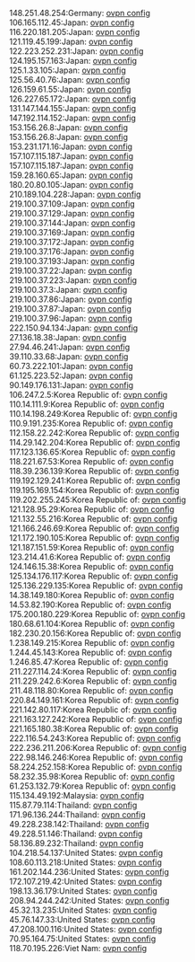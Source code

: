 148.251.48.254:Germany: [ovpn config](vpn/148_251_48_254.ovpn)  
106.165.112.45:Japan: [ovpn config](vpn/106_165_112_45.ovpn)  
116.220.181.205:Japan: [ovpn config](vpn/116_220_181_205.ovpn)  
121.119.45.199:Japan: [ovpn config](vpn/121_119_45_199.ovpn)  
122.223.252.231:Japan: [ovpn config](vpn/122_223_252_231.ovpn)  
124.195.157.163:Japan: [ovpn config](vpn/124_195_157_163.ovpn)  
125.1.33.105:Japan: [ovpn config](vpn/125_1_33_105.ovpn)  
125.56.40.76:Japan: [ovpn config](vpn/125_56_40_76.ovpn)  
126.159.61.55:Japan: [ovpn config](vpn/126_159_61_55.ovpn)  
126.227.65.172:Japan: [ovpn config](vpn/126_227_65_172.ovpn)  
131.147.144.155:Japan: [ovpn config](vpn/131_147_144_155.ovpn)  
147.192.114.152:Japan: [ovpn config](vpn/147_192_114_152.ovpn)  
153.156.26.8:Japan: [ovpn config](vpn/153_156_26_8.ovpn)  
153.156.26.8:Japan: [ovpn config](vpn/153_156_26_8.ovpn)  
153.231.171.16:Japan: [ovpn config](vpn/153_231_171_16.ovpn)  
157.107.115.187:Japan: [ovpn config](vpn/157_107_115_187.ovpn)  
157.107.115.187:Japan: [ovpn config](vpn/157_107_115_187.ovpn)  
159.28.160.65:Japan: [ovpn config](vpn/159_28_160_65.ovpn)  
180.20.80.105:Japan: [ovpn config](vpn/180_20_80_105.ovpn)  
210.189.104.228:Japan: [ovpn config](vpn/210_189_104_228.ovpn)  
219.100.37.109:Japan: [ovpn config](vpn/219_100_37_109.ovpn)  
219.100.37.129:Japan: [ovpn config](vpn/219_100_37_129.ovpn)  
219.100.37.144:Japan: [ovpn config](vpn/219_100_37_144.ovpn)  
219.100.37.169:Japan: [ovpn config](vpn/219_100_37_169.ovpn)  
219.100.37.172:Japan: [ovpn config](vpn/219_100_37_172.ovpn)  
219.100.37.176:Japan: [ovpn config](vpn/219_100_37_176.ovpn)  
219.100.37.193:Japan: [ovpn config](vpn/219_100_37_193.ovpn)  
219.100.37.22:Japan: [ovpn config](vpn/219_100_37_22.ovpn)  
219.100.37.223:Japan: [ovpn config](vpn/219_100_37_223.ovpn)  
219.100.37.3:Japan: [ovpn config](vpn/219_100_37_3.ovpn)  
219.100.37.86:Japan: [ovpn config](vpn/219_100_37_86.ovpn)  
219.100.37.87:Japan: [ovpn config](vpn/219_100_37_87.ovpn)  
219.100.37.96:Japan: [ovpn config](vpn/219_100_37_96.ovpn)  
222.150.94.134:Japan: [ovpn config](vpn/222_150_94_134.ovpn)  
27.136.18.38:Japan: [ovpn config](vpn/27_136_18_38.ovpn)  
27.94.46.241:Japan: [ovpn config](vpn/27_94_46_241.ovpn)  
39.110.33.68:Japan: [ovpn config](vpn/39_110_33_68.ovpn)  
60.73.222.101:Japan: [ovpn config](vpn/60_73_222_101.ovpn)  
61.125.223.52:Japan: [ovpn config](vpn/61_125_223_52.ovpn)  
90.149.176.131:Japan: [ovpn config](vpn/90_149_176_131.ovpn)  
106.247.2.5:Korea Republic of: [ovpn config](vpn/106_247_2_5.ovpn)  
110.14.111.9:Korea Republic of: [ovpn config](vpn/110_14_111_9.ovpn)  
110.14.198.249:Korea Republic of: [ovpn config](vpn/110_14_198_249.ovpn)  
110.9.191.235:Korea Republic of: [ovpn config](vpn/110_9_191_235.ovpn)  
112.158.22.242:Korea Republic of: [ovpn config](vpn/112_158_22_242.ovpn)  
114.29.142.204:Korea Republic of: [ovpn config](vpn/114_29_142_204.ovpn)  
117.123.136.65:Korea Republic of: [ovpn config](vpn/117_123_136_65.ovpn)  
118.221.67.53:Korea Republic of: [ovpn config](vpn/118_221_67_53.ovpn)  
118.39.236.139:Korea Republic of: [ovpn config](vpn/118_39_236_139.ovpn)  
119.192.129.241:Korea Republic of: [ovpn config](vpn/119_192_129_241.ovpn)  
119.195.169.154:Korea Republic of: [ovpn config](vpn/119_195_169_154.ovpn)  
119.202.255.245:Korea Republic of: [ovpn config](vpn/119_202_255_245.ovpn)  
121.128.95.29:Korea Republic of: [ovpn config](vpn/121_128_95_29.ovpn)  
121.132.55.216:Korea Republic of: [ovpn config](vpn/121_132_55_216.ovpn)  
121.166.246.69:Korea Republic of: [ovpn config](vpn/121_166_246_69.ovpn)  
121.172.190.105:Korea Republic of: [ovpn config](vpn/121_172_190_105.ovpn)  
121.187.151.59:Korea Republic of: [ovpn config](vpn/121_187_151_59.ovpn)  
123.214.41.6:Korea Republic of: [ovpn config](vpn/123_214_41_6.ovpn)  
124.146.15.38:Korea Republic of: [ovpn config](vpn/124_146_15_38.ovpn)  
125.134.176.117:Korea Republic of: [ovpn config](vpn/125_134_176_117.ovpn)  
125.136.229.135:Korea Republic of: [ovpn config](vpn/125_136_229_135.ovpn)  
14.38.149.180:Korea Republic of: [ovpn config](vpn/14_38_149_180.ovpn)  
14.53.82.190:Korea Republic of: [ovpn config](vpn/14_53_82_190.ovpn)  
175.200.180.229:Korea Republic of: [ovpn config](vpn/175_200_180_229.ovpn)  
180.68.61.104:Korea Republic of: [ovpn config](vpn/180_68_61_104.ovpn)  
182.230.20.156:Korea Republic of: [ovpn config](vpn/182_230_20_156.ovpn)  
1.238.149.215:Korea Republic of: [ovpn config](vpn/1_238_149_215.ovpn)  
1.244.45.143:Korea Republic of: [ovpn config](vpn/1_244_45_143.ovpn)  
1.246.85.47:Korea Republic of: [ovpn config](vpn/1_246_85_47.ovpn)  
211.227.114.24:Korea Republic of: [ovpn config](vpn/211_227_114_24.ovpn)  
211.229.242.6:Korea Republic of: [ovpn config](vpn/211_229_242_6.ovpn)  
211.48.118.80:Korea Republic of: [ovpn config](vpn/211_48_118_80.ovpn)  
220.84.149.161:Korea Republic of: [ovpn config](vpn/220_84_149_161.ovpn)  
221.142.80.117:Korea Republic of: [ovpn config](vpn/221_142_80_117.ovpn)  
221.163.127.242:Korea Republic of: [ovpn config](vpn/221_163_127_242.ovpn)  
221.165.180.38:Korea Republic of: [ovpn config](vpn/221_165_180_38.ovpn)  
222.116.54.243:Korea Republic of: [ovpn config](vpn/222_116_54_243.ovpn)  
222.236.211.206:Korea Republic of: [ovpn config](vpn/222_236_211_206.ovpn)  
222.98.146.246:Korea Republic of: [ovpn config](vpn/222_98_146_246.ovpn)  
58.224.252.158:Korea Republic of: [ovpn config](vpn/58_224_252_158.ovpn)  
58.232.35.98:Korea Republic of: [ovpn config](vpn/58_232_35_98.ovpn)  
61.253.132.79:Korea Republic of: [ovpn config](vpn/61_253_132_79.ovpn)  
115.134.49.192:Malaysia: [ovpn config](vpn/115_134_49_192.ovpn)  
115.87.79.114:Thailand: [ovpn config](vpn/115_87_79_114.ovpn)  
171.96.136.244:Thailand: [ovpn config](vpn/171_96_136_244.ovpn)  
49.228.238.142:Thailand: [ovpn config](vpn/49_228_238_142.ovpn)  
49.228.51.146:Thailand: [ovpn config](vpn/49_228_51_146.ovpn)  
58.136.89.232:Thailand: [ovpn config](vpn/58_136_89_232.ovpn)  
104.218.54.137:United States: [ovpn config](vpn/104_218_54_137.ovpn)  
108.60.113.218:United States: [ovpn config](vpn/108_60_113_218.ovpn)  
161.202.144.236:United States: [ovpn config](vpn/161_202_144_236.ovpn)  
172.107.219.42:United States: [ovpn config](vpn/172_107_219_42.ovpn)  
198.13.36.179:United States: [ovpn config](vpn/198_13_36_179.ovpn)  
208.94.244.242:United States: [ovpn config](vpn/208_94_244_242.ovpn)  
45.32.13.235:United States: [ovpn config](vpn/45_32_13_235.ovpn)  
45.76.147.33:United States: [ovpn config](vpn/45_76_147_33.ovpn)  
47.208.100.116:United States: [ovpn config](vpn/47_208_100_116.ovpn)  
70.95.164.75:United States: [ovpn config](vpn/70_95_164_75.ovpn)  
118.70.195.226:Viet Nam: [ovpn config](vpn/118_70_195_226.ovpn)  
